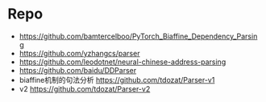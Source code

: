 
# Repo
- https://github.com/bamtercelboo/PyTorch_Biaffine_Dependency_Parsing
- https://github.com/yzhangcs/parser
- https://github.com/leodotnet/neural-chinese-address-parsing
- https://github.com/baidu/DDParser
- biaffine机制的句法分析 https://github.com/tdozat/Parser-v1
- v2 https://github.com/tdozat/Parser-v2






